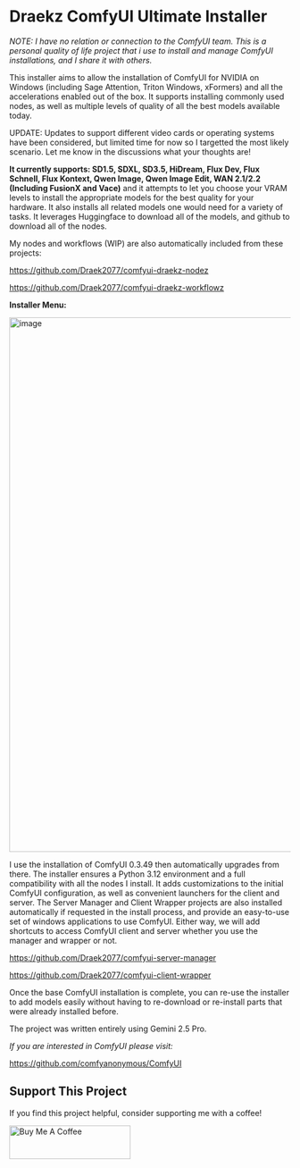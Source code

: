 # Draekz ComfyUI Ultimate Installer

_NOTE: I have no relation or connection to the ComfyUI team. This is a personal quality of life project that i use to install and manage ComfyUI installations, and I share it with others._

This installer aims to allow the installation of ComfyUI for NVIDIA on Windows (including Sage Attention, Triton Windows, xFormers) and all the accelerations enabled out of the box. It supports installing commonly used nodes, as well as multiple levels of quality of all the best models available today.

UPDATE: Updates to support different video cards or operating systems have been considered, but limited time for now so I targetted the most likely scenario. Let me know in the discussions what your thoughts are!

**It currently supports: SD1.5, SDXL, SD3.5, HiDream, Flux Dev, Flux Schnell, Flux Kontext, Qwen Image, Qwen Image Edit, WAN 2.1/2.2 (Including FusionX and Vace)** and it attempts to let you choose your VRAM levels to install the appropriate models for the best quality for your hardware. It also installs all related models one would need for a variety of tasks. It leverages Huggingface to download all of the models, and github to download all of the nodes.

My nodes and workflows (WIP) are also automatically included from these projects:

https://github.com/Draek2077/comfyui-draekz-nodez

https://github.com/Draek2077/comfyui-draekz-workflowz

**Installer Menu:**

<img width="1333" height="957" alt="image" src="https://github.com/user-attachments/assets/5bad03a6-8b66-4bc5-b574-95c9d1121790" />

I use the installation of ComfyUI 0.3.49 then automatically upgrades from there. The installer ensures a Python 3.12 environment and a full compatibility with all the nodes I install. It adds customizations to the initial ComfyUI configuration, as well as convenient launchers for the client and server. The Server Manager and Client Wrapper projects are also installed automatically if requested in the install process, and provide an easy-to-use set of windows applications to use ComfyUI. Either way, we will add shortcuts to access ComfyUI client and server whether you use the manager and wrapper or not.

https://github.com/Draek2077/comfyui-server-manager

https://github.com/Draek2077/comfyui-client-wrapper

Once the base ComfyUI installation is complete, you can re-use the installer to add models easily without having to re-download or re-install parts that were already installed before.

The project was written entirely using Gemini 2.5 Pro.

_If you are interested in ComfyUI please visit:_

https://github.com/comfyanonymous/ComfyUI

## Support This Project

If you find this project helpful, consider supporting me with a coffee!

<a href="https://buymeacoffee.com/draekzs">
  <img src="https://cdn.buymeacoffee.com/buttons/v2/default-yellow.png" alt="Buy Me A Coffee" style="height: 60px !important;width: 217px !important;" >
</a>
